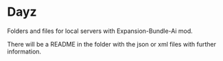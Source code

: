 # Dayz
Folders and files for local servers with Expansion-Bundle-Ai mod.

There will be a README in the folder with the json or xml files with further information.